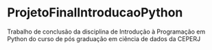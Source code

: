 # ProjetoFinalIntroducaoPython
Trabalho de conclusão da disciplina de Introdução à Programação em Python do curso de pós graduação em ciência de dados da CEPERJ
